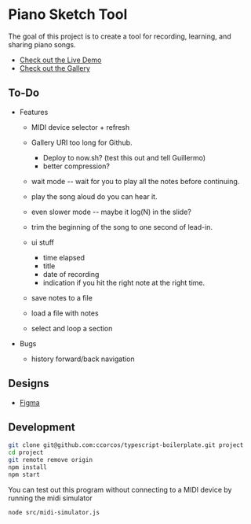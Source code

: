 # Piano Sketch Tool

The goal of this project is to create a tool for recording, learning, and sharing piano songs.

- [Check out the Live Demo](https://ccorcos.github.io/piano-sketch-tool)
- [Check out the Gallery](https://github.com/ccorcos/piano-sketch-tool/blob/master/GALLERY.md)

## To-Do

- Features
	- MIDI device selector + refresh
	- Gallery URI too long for Github.
		- Deploy to now.sh? (test this out and tell Guillermo)
		- better compression?
	- wait mode -- wait for you to play all the notes before continuing.
	- play the song aloud do you can hear it.
	- even slower mode -- maybe it log(N) in the slide?
	- trim the beginning of the song to one second of lead-in.

	- ui stuff
		- time elapsed
		- title
		- date of recording
		- indication if you hit the right note at the right time.

	- save notes to a file
	- load a file with notes

	- select and loop a section

- Bugs
	- history forward/back navigation

## Designs

- [Figma](https://www.figma.com/file/QfhKUMaUldqcE5I0DXtq3U/Piano-Sketch-Tool?node-id=0%3A1)

## Development

```sh
git clone git@github.com:ccorcos/typescript-boilerplate.git project
cd project
git remote remove origin
npm install
npm start
```

You can test out this program without connecting to a MIDI device by running the midi simulator

```sh
node src/midi-simulator.js
```
